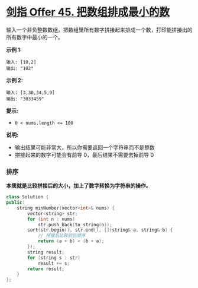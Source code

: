 # [剑指 Offer 45. 把数组排成最小的数](https://leetcode.cn/problems/ba-shu-zu-pai-cheng-zui-xiao-de-shu-lcof/)

输入一个非负整数数组，把数组里所有数字拼接起来排成一个数，打印能拼接出的所有数字中最小的一个。

**示例 1:**

```
输入: [10,2]
输出: "102"
```

**示例 2:**

```
输入: [3,30,34,5,9]
输出: "3033459"
```

**提示:**

- `0 < nums.length <= 100`

**说明:**

- 输出结果可能非常大，所以你需要返回一个字符串而不是整数
- 拼接起来的数字可能会有前导 0，最后结果不需要去掉前导 0

### 排序

**本质就是比较拼接后的大小，加上了数字转换为字符串的操作。**

```c++
class Solution {
public:
    string minNumber(vector<int>& nums) {
        vector<string> str;
        for (int n : nums)
            str.push_back(to_string(n));
        sort(str.begin(), str.end(), [](string& a, string& b) {
            // 拼接后比较前后顺序
            return (a + b) < (b + a);
        });
        string result;
        for (string s : str)
            result += s;
        return result;
    }
};
```

